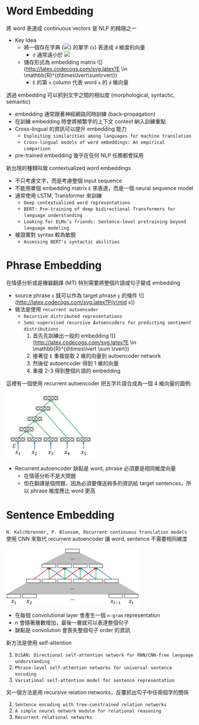 # Word Embedding

將 word 表達成 continuous vectors 是 NLP 的精隨之一

* Key Idea
  * 將一個存在字典 (![](http://latex.codecogs.com/svg.latex?\sum)) 的單字 (`x`) 表達成 `d` 維度的向量
    * `d` 通常遠小於 ![](http://latex.codecogs.com/svg.latex?\sum)
  * 儲存形式為 embedding matrix ![](http://latex.codecogs.com/svg.latex?E \in \mathbb{R}^{d\times\lvert\sum\rvert})
    * `E` 的第 `x` column 代表 word `x` 的 `d` 維向量

透過 embedding 可以抓到文字之間的相似度 (morphological, syntactic, semantic)

* embedding 通常跟著神經網路同時訓練 (back-propagation)
* 在訓練 embedding 時會將頻繁字的上下文 context 納入訓練重點
* Cross-lingual 的資訊可以提升 embedding 能力
  * `Exploiting similarities among languages for machine translation`
  * `Cross-lingual models of word embeddings: An empirical comparison`
* pre-trained embedding 幾乎在任何 NLP 任務都會採用

新出現的種類叫做 contextualized word embeddings

* 不只考慮文字，而是考慮整個 input sequence
* 不能用單個 embedding matrix `E` 來表達，而是一個 neural sequence model
* 通常使用 LSTM, Transformer 來訓練
  * `Deep contextualized word representations`
  * `BERT: Pre-training of deep bidirectional Transformers for language understanding`
  * `Looking for ELMo’s friends: Sentence-level pretraining beyond language modeling`
* 被證實對 syntax 較為敏銳
  * `Assessing BERT’s syntactic abilities`

# Phrase Embedding

在情感分析或是機器翻譯 (MT) 特別需要將整個片語或句子變成 embedding

* source phrase `x` 就可以作為 target phrase `y` 的條件 ![](http://latex.codecogs.com/svg.latex?P(y\mid x))
* 做法是使用 `recurrent autoencoder`
  * `Recursive distributed representations`
  * `Semi-supervised recursive Autoencoders for predicting sentiment distributions`
    1. 首先先訓練出一般的 embedding ![](http://latex.codecogs.com/svg.latex?E \in \mathbb{R}^{d\times\lvert \sum \rvert})
    2. 接著從 `E` 重複提取 2 維的向量到 autoencoder network
    3. 然後從 autoencoder 得到 1 維的向量
    4. 重複 2-3 得到整個片語的 embedding

這裡有一個使用 recurrent autoencoder 把五字片語合成為一個 4 維向量的圖例: 

![](../../assets/recurrent_autoencoder_phrase_embedding.png)

* Recurrent autoencoder 缺點是 word, phrase 必須要是相同維度向量
  * 在情感分析不是大問題
  * 但在翻譯是個問題，因為必須要傳送夠多的資訊給 target sentences，所以 phrase 維度應比 word 更高

# Sentence Embedding

`N. Kalchbrenner, P. Blunsom, Recurrent continuous translation models` 使用 CNN 來取代 recurrent autoencoder 讓 word, sentence 不需要相同維度

![](../../assets/cnn_sentence_embedding.png)

* 在每個 convolutional layer 會產生一個 `n-gram` representation
* n 會隨著層數增加，最後一層就可以表達整個句子
* 缺點是 convolution 會喪失整個句子 order 的資訊

新方法是使用 self-attention

1. `DiSAN: Directional self-attention network for RNN/CNN-free language understanding`
2. `Phrase-level self-attention networks for universal sentence encoding`
3. `Variational self-attention model for sentence representation`

另一個方法是用 recursive relation networks，反覆抓出句子中任兩個字的關係

1. `Sentence encoding with tree-constrained relation networks`
2. `A simple neural network module for relational reasoning`
3. `Recurrent relational networks`


